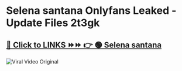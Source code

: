 
 # Selena santana Onlyfans Leaked - Update Files 2t3gk

## <h2><a href="https://clipsfans.com/Selena_santana&ref=git">🔗 Click to LINKS ⏩⏩ 👉 🟢 Selena santana </a></h2>

<a href="https://clipsfans.com/Selena_santana&ref=git" rel="nofollow" data-target="animated-image.originalLink"><img src="https://i.ibb.co.com/xMMVF88/686577567.gif" alt="Viral Video Original" style="max-width: 100%; display: inline-block;" data-target="animated-image.originalImage"></a>

